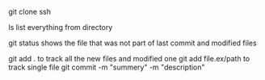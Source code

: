git clone ssh

ls      list everything from directory

git status      shows the file that was not part of last commit and modified files

git add .       to track all the new files and modified one
git add file.ex/path        to track single file
git commit -m "summery" -m "description"
